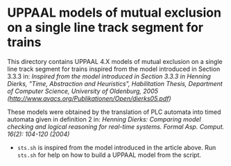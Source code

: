 # UPPAAL models of mutual exclusion on a single line track segment for trains

This directory contains UPPAAL 4.X models of mutual exclusion on a single line
track segment for trains inspired from the model introduced in Section 3.3.3 in:
*Inspired from the model introduced in Section 3.3.3 in
Henning Dierks, "Time, Abstraction and Heuristics",
Habilitation Thesis, Department of Computer Science,
University of Oldenburg, 2005 (http://www.avacs.org/Publikationen/Open/dierks05.pdf)*

These models were obtained by the translation of PLC automata into timed automata
given in definition 2 in:
*Henning Dierks:
Comparing model checking and logical reasoning for real-time systems. Formal Asp.
 Comput. 16(2): 104-120 (2004)*

- `sts.sh` is inspired from the model introduced in the
article above.
Run `sts.sh` for help on how to build a UPPAAL model from the script.
